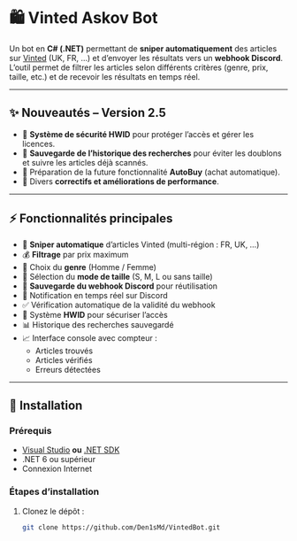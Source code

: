 # 🛍️ Vinted Askov Bot

Un bot en **C# (.NET)** permettant de **sniper automatiquement** des articles sur [Vinted](https://www.vinted.fr/) (UK, FR, …) et d’envoyer les résultats vers un **webhook Discord**.  
L’outil permet de filtrer les articles selon différents critères (genre, prix, taille, etc.) et de recevoir les résultats en temps réel.

---

## ✨ Nouveautés – Version 2.5

- 🔐 **Système de sécurité HWID** pour protéger l’accès et gérer les licences.  
- 🧾 **Sauvegarde de l’historique des recherches** pour éviter les doublons et suivre les articles déjà scannés.  
- 🛒 Préparation de la future fonctionnalité **AutoBuy** (achat automatique).  
- 🐞 Divers **correctifs et améliorations de performance**.

---

## ⚡ Fonctionnalités principales

- 🔎 **Sniper automatique** d’articles Vinted (multi-région : FR, UK, …)  
- 💰 **Filtrage** par prix maximum  
- 🧍 Choix du **genre** (Homme / Femme)  
- 📏 Sélection du **mode de taille** (S, M, L ou sans taille)  
- 🔁 **Sauvegarde du webhook Discord** pour réutilisation  
- 🔔 Notification en temps réel sur Discord  
- ✅ Vérification automatique de la validité du webhook  
- 🧠 Système **HWID** pour sécuriser l’accès  
- 📊 Historique des recherches sauvegardé  
- 📈 Interface console avec compteur :
  - Articles trouvés
  - Articles vérifiés
  - Erreurs détectées

---

## 🧰 Installation

### Prérequis
- [Visual Studio](https://visualstudio.microsoft.com/) **ou** [.NET SDK](https://dotnet.microsoft.com/en-us/download)
- .NET 6 ou supérieur
- Connexion Internet

### Étapes d’installation
1. Clonez le dépôt :
   ```bash
   git clone https://github.com/Den1sMd/VintedBot.git
